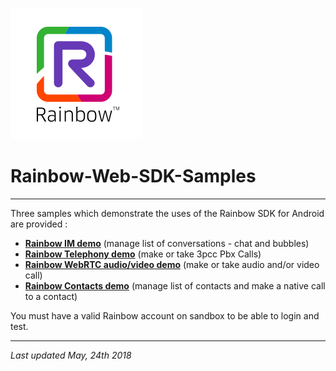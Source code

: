 ![Rainbow](images/logo_rainbow.png)

# Rainbow-Web-SDK-Samples
---

Three samples which demonstrate the uses of the Rainbow SDK for Android are provided :

- **[Rainbow IM demo](SDKAngularSample)** (manage list of conversations - chat and bubbles)
- **[Rainbow Telephony demo](SDKTelephonyAngularSample)** (make or take 3pcc Pbx Calls)
- **[Rainbow WebRTC audio/video demo](SDKAudioVideoAngularSample)** (make or take audio and/or video call)
- **[Rainbow Contacts demo](SDKSearchAngularSample)** (manage list of contacts and make a native call to a contact)

You must have a valid Rainbow account on sandbox to be able to login and test.

---
_Last updated May, 24th 2018_